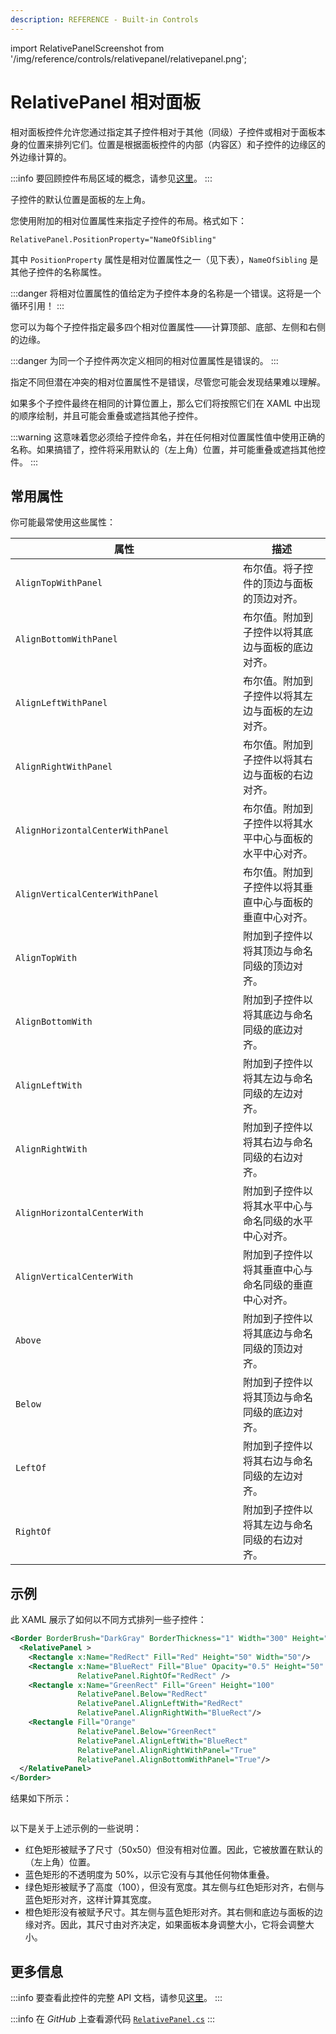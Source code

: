 ```yaml
---
description: REFERENCE - Built-in Controls
---
```


import RelativePanelScreenshot from '/img/reference/controls/relativepanel/relativepanel.png';

# RelativePanel 相对面板

相对面板控件允许您通过指定其子控件相对于其他（同级）子控件或相对于面板本身的位置来排列它们。位置是根据面板控件的内部（内容区）和子控件的边缘区的外边缘计算的。

:::info
要回顾控件布局区域的概念，请参见[这里](../../concepts/layout/layout-zones)。
:::

子控件的默认位置是面板的左上角。

您使用附加的相对位置属性来指定子控件的布局。格式如下：

`RelativePanel.PositionProperty="NameOfSibling"`

其中 `PositionProperty` 属性是相对位置属性之一（见下表），`NameOfSibling` 是其他子控件的名称属性。

:::danger
将相对位置属性的值给定为子控件本身的名称是一个错误。这将是一个循环引用！
:::

您可以为每个子控件指定最多四个相对位置属性——计算顶部、底部、左侧和右侧的边缘。

:::danger
为同一个子控件两次定义相同的相对位置属性是错误的。
:::

指定不同但潜在冲突的相对位置属性不是错误，尽管您可能会发现结果难以理解。

如果多个子控件最终在相同的计算位置上，那么它们将按照它们在 XAML 中出现的顺序绘制，并且可能会重叠或遮挡其他子控件。

:::warning
这意味着您必须给子控件命名，并在任何相对位置属性值中使用正确的名称。如果搞错了，控件将采用默认的（左上角）位置，并可能重叠或遮挡其他控件。
:::

## 常用属性

你可能最常使用这些属性：

<table><thead><tr><th width="348">属性</th><th>描述</th></tr></thead><tbody><tr><td><code>AlignTopWithPanel</code></td><td>布尔值。将子控件的顶边与面板的顶边对齐。</td></tr><tr><td><code>AlignBottomWithPanel</code></td><td>布尔值。附加到子控件以将其底边与面板的底边对齐。</td></tr><tr><td><code>AlignLeftWithPanel</code></td><td>布尔值。附加到子控件以将其左边与面板的左边对齐。</td></tr><tr><td><code>AlignRightWithPanel</code></td><td>布尔值。附加到子控件以将其右边与面板的右边对齐。</td></tr><tr><td><code>AlignHorizontalCenterWithPanel</code></td><td>布尔值。附加到子控件以将其水平中心与面板的水平中心对齐。</td></tr><tr><td><code>AlignVerticalCenterWithPanel</code></td><td>布尔值。附加到子控件以将其垂直中心与面板的垂直中心对齐。</td></tr><tr><td><code>AlignTopWith</code></td><td>附加到子控件以将其顶边与命名同级的顶边对齐。</td></tr><tr><td><code>AlignBottomWith</code></td><td>附加到子控件以将其底边与命名同级的底边对齐。</td></tr><tr><td><code>AlignLeftWith</code></td><td>附加到子控件以将其左边与命名同级的左边对齐。</td></tr><tr><td><code>AlignRightWith</code></td><td>附加到子控件以将其右边与命名同级的右边对齐。</td></tr><tr><td><code>AlignHorizontalCenterWith</code></td><td>附加到子控件以将其水平中心与命名同级的水平中心对齐。</td></tr><tr><td><code>AlignVerticalCenterWith</code></td><td>附加到子控件以将其垂直中心与命名同级的垂直中心对齐。</td></tr><tr><td><code>Above</code></td><td>附加到子控件以将其底边与命名同级的顶边对齐。</td></tr><tr><td><code>Below</code></td><td>附加到子控件以将其顶边与命名同级的底边对齐。</td></tr><tr><td><code>LeftOf</code></td><td>附加到子控件以将其右边与命名同级的左边对齐。</td></tr><tr><td><code>RightOf</code></td><td>附加到子控件以将其左边与命名同级的右边对齐。</td></tr></tbody></table>

## 示例

此 XAML 展示了如何以不同方式排列一些子控件：

```xml
<Border BorderBrush="DarkGray" BorderThickness="1" Width="300" Height="300">
  <RelativePanel >
    <Rectangle x:Name="RedRect" Fill="Red" Height="50" Width="50"/>
    <Rectangle x:Name="BlueRect" Fill="Blue" Opacity="0.5" Height="50" Width="150"
               RelativePanel.RightOf="RedRect" />
    <Rectangle x:Name="GreenRect" Fill="Green" Height="100"
               RelativePanel.Below="RedRect"
               RelativePanel.AlignLeftWith="RedRect"
               RelativePanel.AlignRightWith="BlueRect"/>
    <Rectangle Fill="Orange"
               RelativePanel.Below="GreenRect"
               RelativePanel.AlignLeftWith="BlueRect"
               RelativePanel.AlignRightWithPanel="True"
               RelativePanel.AlignBottomWithPanel="True"/>
  </RelativePanel>
</Border>
```

结果如下所示：

<img src={RelativePanelScreenshot} alt="" />

以下是关于上述示例的一些说明：

* 红色矩形被赋予了尺寸（50x50）但没有相对位置。因此，它被放置在默认的（左上角）位置。
* 蓝色矩形的不透明度为 50%，以示它没有与其他任何物体重叠。
* 绿色矩形被赋予了高度（100），但没有宽度。其左侧与红色矩形对齐，右侧与蓝色矩形对齐，这样计算其宽度。
* 橙色矩形没有被赋予尺寸。其左侧与蓝色矩形对齐。其右侧和底边与面板的边缘对齐。因此，其尺寸由对齐决定，如果面板本身调整大小，它将会调整大小。

## 更多信息

:::info
要查看此控件的完整 API 文档，请参见[这里](https://api-docs.avaloniaui.net/docs/T_Avalonia_Controls_RelativePanel)。
:::

:::info
在 _GitHub_ 上查看源代码 [`RelativePanel.cs`](https://github.com/AvaloniaUI/Avalonia/blob/master/src/Avalonia.Controls/RelativePanel.cs)
:::